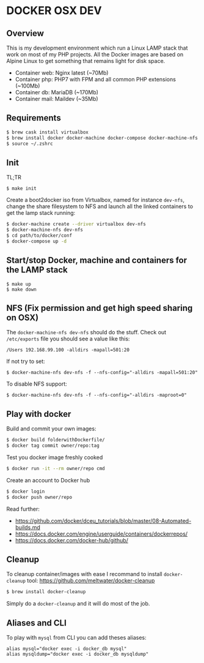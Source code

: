 # DOCKER OSX DEV

## Overview
This is my development environment which run a Linux LAMP stack that work on most of my PHP projects. All the Docker images are based on Alpine Linux to get something that remains light for disk space.

- Container web: Nginx latest (~70Mb)
- Container php: PHP7 with FPM and all common PHP extensions (~100Mb)
- Container db: MariaDB (~170Mb)
- Container mail: Maildev (~35Mb)

## Requirements
```sh
$ brew cask install virtualbox
$ brew install docker docker-machine docker-compose docker-machine-nfs docker-clean
$ source ~/.zshrc
```

## Init
TL;TR
```
$ make init
```

Create a boot2docker iso from Virtualbox, named for instance `dev-nfs`, change the share filesystem to NFS and launch all the linked containers to get the lamp stack running:
```sh
$ docker-machine create --driver virtualbox dev-nfs
$ docker-machine-nfs dev-nfs
$ cd path/to/docker/conf
$ docker-compose up -d
```

## Start/stop Docker, machine and containers for the LAMP stack
```
$ make up
$ make down
```

## NFS (Fix permission and get high speed sharing on OSX)
The `docker-machine-nfs dev-nfs` should do the stuff.
Check out `/etc/exports` file you should see a value like this:
```
/Users 192.168.99.100 -alldirs -mapall=501:20
```
If not try to set:
```
$ docker-machine-nfs dev-nfs -f --nfs-config="-alldirs -mapall=501:20"
```
To disable NFS support:
```
$ docker-machine-nfs dev-nfs -f --nfs-config="-alldirs -maproot=0"
```

## Play with docker
Build and commit your own images:
```sh
$ docker build folderwithDockerfile/
$ docker tag commit owner/repo:tag
```

Test you docker image freshly cooked
```sh
$ docker run -it --rm owner/repo cmd
```

Create an account to Docker hub
```sh
$ docker login
$ docker push owner/repo
```

Read further:
- https://github.com/docker/dceu_tutorials/blob/master/08-Automated-builds.md
- https://docs.docker.com/engine/userguide/containers/dockerrepos/
- https://docs.docker.com/docker-hub/github/

## Cleanup
To cleanup container/images with ease I recommand to install `docker-cleanup` tool: https://github.com/meltwater/docker-cleanup
```sh
$ brew install docker-cleanup
```
Simply do a `docker-cleanup` and it will do most of the job.

## Aliases and CLI

To play with `mysql` from CLI you can add theses aliases:
```
alias mysql="docker exec -i docker_db mysql"
alias mysqldump="docker exec -i docker_db mysqldump"
```

